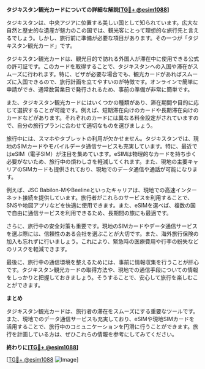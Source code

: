 **タジキスタン観光カードについての詳細な解説[[TG💪+ @esim1088](https://t.me/s/esim1088)]**

タジキスタンは、中央アジアに位置する美しい国として知られています。広大な自然と歴史的な遺産が魅力のこの国では、観光客にとって理想的な旅行先と言えるでしょう。しかし、旅行前に準備が必要な項目があります。その一つが「タジキスタン観光カード」です。

タジキスタン観光カードは、観光目的で訪れる外国人が滞在中に使用できる公式の許可証です。このカードを取得することで、タジキスタンへの入国や滞在がスムーズに行われます。特に、ビザが必要な場合でも、観光カードがあればスムーズに入国できるので、旅行計画を立てやすいのが特徴です。オンラインで簡単に申請ができ、通常数営業日で発行されるため、事前の準備が非常に簡単です。

また、タジキスタン観光カードにはいくつかの種類があり、滞在期間や目的に応じて選択することが可能です。例えば、短期滞在向けのカードや長期滞在向けのカードなどがあります。それぞれのカードには異なる料金設定がされていますので、自分の旅行プランに合わせて適切なものを選びましょう。

旅行中には、スマホやタブレットの利用が欠かせません。タジキスタンでは、現地のSIMカードやモバイルデータ通信サービスも充実しています。特に、最近ではeSIM（電子SIM）が注目を集めています。eSIMは物理的なカードを持ち歩く必要がないため、旅行中の煩わしさを軽減してくれます。また、現地の主要キャリアのSIMカードも提供されており、現地でのデータ通信や通話が可能になります。

例えば、JSC Babilon-MやBeelineといったキャリアは、現地での高速インターネット接続を提供しています。旅行者がこれらのサービスを利用することで、SNSや地図アプリなどを快適に使用できます。また、eSIMを選べば、複数の国で自由に通信サービスを利用できるため、長期間の旅にも最適です。

さらに、旅行中の安全対策も重要です。現地のSIMカードやデータ通信サービスを選ぶ際には、信頼性のある会社を選ぶことが大切です。また、海外旅行保険の加入も忘れずに行いましょう。これにより、緊急時の医療費用や行李の紛失などのリスクを軽減できます。

最後に、旅行中の通信環境を整えるためには、事前に情報収集を行うことが肝心です。タジキスタン観光カードの取得方法や、現地での通信手段についての情報をしっかりと把握しておきましょう。そうすることで、安心して旅行を楽しむことができます。

**まとめ**

タジキスタン観光カードは、旅行者の滞在をスムーズにする重要なツールです。また、現地でのデータ通信サービスも充実しており、eSIMや現地SIMカードを活用することで、旅行中のコミュニケーションを円滑に行うことができます。旅行を計画している方は、ぜひこれらの情報を参考にしてみてください。

**終わりに[[TG💪+ @esim1088](https://t.me/s/esim1088)]**

[[TG💪+ @esim1088](https://t.me/s/esim1088) ![Image](https://i.postimg.cc/Y0z9fWf4/image.png)]